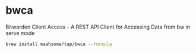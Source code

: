 # bwca

Bitwarden Client Access - A REST API Client for Accessing Data from bw in serve mode


```bash
brew install maahsome/tap/bwca --formula
```
